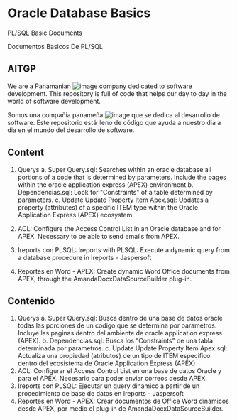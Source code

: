 # Oracle Database Basics
PL/SQL Basic Documents

Documentos Basicos De PL/SQL

## AITGP 
We are a Panamanian ![image](https://user-images.githubusercontent.com/64084293/117482103-897b2100-af29-11eb-8565-e58d9ffeb334.png)
 company dedicated to software development.
This repository is full of code that helps our day to day in the world of software development.

Somos una compañia panameña ![image](https://user-images.githubusercontent.com/64084293/117482109-8bdd7b00-af29-11eb-95be-36bba9841040.png)
que se dedica al desarrollo de software.
Este repositorio está lleno de código que ayuda a nuestro dia a dia en el mundo del desarrollo de software.



## Content
1. Querys
    a. Super Query.sql: Searches within an oracle database all portions of a code that is determined by parameters. Include the pages within the oracle application express (APEX) environment
    b. Dependencias.sql: Look for "Constraints" of a table determined by parameters.
    c. Update Update Property Item Apex.sql: Updates a property (attributes) of a specific ITEM type within the Oracle Application Express (APEX) ecosystem.

2. ACL: Configure the Access Control List in an Oracle database and for APEX. Necessary to be able to send emails from APEX.
3. Ireports con PLSQL: Ireports with PLSQL: Execute a dynamic query from a database procedure in Ireports - Jaspersoft
4. Reportes en Word - APEX: Create dynamic Word Office documents from APEX, through the AmandaDocxDataSourceBuilder plug-in.

## Contenido
1. Querys
    a. Super Query.sql: Busca dentro de una base de datos oracle todas las porciones de un codigo que se determina por parametros. Incluye las paginas dentro del ambiente de oracle application express (APEX).
    b. Dependencias.sql: Busca los "Constraints" de una tabla determinada por parametros. 
    c. Update Update Property Item Apex.sql: Actualiza una propiedad (atributos) de un tipo de ITEM especifico dentro del ecosistema de Oracle Application Express (APEX)
2. ACL: Configurar el Access Control List en una base de datos Oracle y para el APEX. Necesario para poder enviar correos desde APEX.
3. Ireports con PLSQL: Ejecutar un query dinamico a partir de un procedimiento de base de datos en Ireports - Jaspersoft
4. Reportes en Word - APEX: Crear documentos de Office Word dinamicos desde APEX, por medio el plug-in de AmandaDocxDataSourceBuilder.
